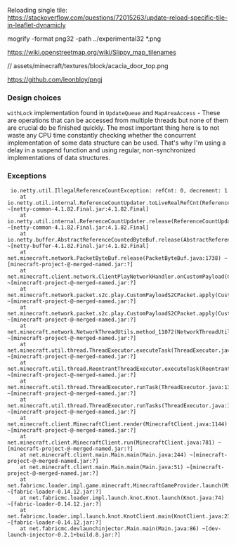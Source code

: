 Reloading single tile: https://stackoverflow.com/questions/72015263/update-reload-specific-tile-in-leaflet-dynamicly

mogrify -format png32 -path ../experimental32 *.png

https://wiki.openstreetmap.org/wiki/Slippy_map_tilenames

// assets/minecraft/textures/block/acacia_door_top.png

https://github.com/leonbloy/pngj

### Design choices
`withLock` implementation found in `UpdateQueue` and `MapAreaAccess` - 
These are operations that can be accessed from multiple threads but none of them are crucial do be finished quickly. 
The most important thing here is to not waste any CPU time constantly checking whether the concurrent implementation of some data structure can be used.
That's why I'm using a delay in a suspend function and using regular, non-synchronized implementations of data structures.




### Exceptions
```
 io.netty.util.IllegalReferenceCountException: refCnt: 0, decrement: 1
	at io.netty.util.internal.ReferenceCountUpdater.toLiveRealRefCnt(ReferenceCountUpdater.java:83) ~[netty-common-4.1.82.Final.jar:4.1.82.Final]
	at io.netty.util.internal.ReferenceCountUpdater.release(ReferenceCountUpdater.java:147) ~[netty-common-4.1.82.Final.jar:4.1.82.Final]
	at io.netty.buffer.AbstractReferenceCountedByteBuf.release(AbstractReferenceCountedByteBuf.java:101) ~[netty-buffer-4.1.82.Final.jar:4.1.82.Final]
	at net.minecraft.network.PacketByteBuf.release(PacketByteBuf.java:1738) ~[minecraft-project-@-merged-named.jar:?]
	at net.minecraft.client.network.ClientPlayNetworkHandler.onCustomPayload(ClientPlayNetworkHandler.java:2124) ~[minecraft-project-@-merged-named.jar:?]
	at net.minecraft.network.packet.s2c.play.CustomPayloadS2CPacket.apply(CustomPayloadS2CPacket.java:60) ~[minecraft-project-@-merged-named.jar:?]
	at net.minecraft.network.packet.s2c.play.CustomPayloadS2CPacket.apply(CustomPayloadS2CPacket.java:8) ~[minecraft-project-@-merged-named.jar:?]
	at net.minecraft.network.NetworkThreadUtils.method_11072(NetworkThreadUtils.java:22) ~[minecraft-project-@-merged-named.jar:?]
	at net.minecraft.util.thread.ThreadExecutor.executeTask(ThreadExecutor.java:156) ~[minecraft-project-@-merged-named.jar:?]
	at net.minecraft.util.thread.ReentrantThreadExecutor.executeTask(ReentrantThreadExecutor.java:23) ~[minecraft-project-@-merged-named.jar:?]
	at net.minecraft.util.thread.ThreadExecutor.runTask(ThreadExecutor.java:130) ~[minecraft-project-@-merged-named.jar:?]
	at net.minecraft.util.thread.ThreadExecutor.runTasks(ThreadExecutor.java:115) ~[minecraft-project-@-merged-named.jar:?]
	at net.minecraft.client.MinecraftClient.render(MinecraftClient.java:1144) ~[minecraft-project-@-merged-named.jar:?]
	at net.minecraft.client.MinecraftClient.run(MinecraftClient.java:781) ~[minecraft-project-@-merged-named.jar:?]
	at net.minecraft.client.main.Main.main(Main.java:244) ~[minecraft-project-@-merged-named.jar:?]
	at net.minecraft.client.main.Main.main(Main.java:51) ~[minecraft-project-@-merged-named.jar:?]
	at net.fabricmc.loader.impl.game.minecraft.MinecraftGameProvider.launch(MinecraftGameProvider.java:461) ~[fabric-loader-0.14.12.jar:?]
	at net.fabricmc.loader.impl.launch.knot.Knot.launch(Knot.java:74) ~[fabric-loader-0.14.12.jar:?]
	at net.fabricmc.loader.impl.launch.knot.KnotClient.main(KnotClient.java:23) ~[fabric-loader-0.14.12.jar:?]
	at net.fabricmc.devlaunchinjector.Main.main(Main.java:86) ~[dev-launch-injector-0.2.1+build.8.jar:?]
```